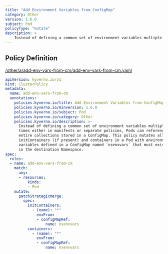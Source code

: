 ```yaml
---
title: "Add Environment Variables from ConfigMap"
category: Other
version: 1.6.0
subject: Pod
policyType: "mutate"
description: >
    Instead of defining a common set of environment variables multiple times either in manifests or separate policies, Pods can reference entire collections stored in a ConfigMap. This policy mutates all initContainers (if present) and containers in a Pod with environment variables defined in a ConfigMap named `nsenvvars` that must exist in the destination Namespace.     
---
```


## Policy Definition
<a href="https://github.com/kyverno/policies/raw/main//other/a/add-env-vars-from-cm/add-env-vars-from-cm.yaml" target="-blank">/other/a/add-env-vars-from-cm/add-env-vars-from-cm.yaml</a>

```yaml
apiVersion: kyverno.io/v1
kind: ClusterPolicy
metadata:
  name: add-env-vars-from-cm
  annotations:
    policies.kyverno.io/title: Add Environment Variables from ConfigMap
    policies.kyverno.io/minversion: 1.6.0
    policies.kyverno.io/subject: Pod
    policies.kyverno.io/category: Other
    policies.kyverno.io/description: >-
      Instead of defining a common set of environment variables multiple
      times either in manifests or separate policies, Pods can reference
      entire collections stored in a ConfigMap. This policy mutates all
      initContainers (if present) and containers in a Pod with environment
      variables defined in a ConfigMap named `nsenvvars` that must exist
      in the destination Namespace.     
spec:
  rules:
  - name: add-env-vars-from-cm
    match:
      any:
      - resources:
          kinds:
          - Pod
    mutate:
      patchStrategicMerge:
        spec:
          initContainers:
            - (name): "*"
              envFrom:
              - configMapRef:
                  name: nsenvvars
          containers:
            - (name): "*"
              envFrom:
              - configMapRef:
                  name: nsenvvars

```
